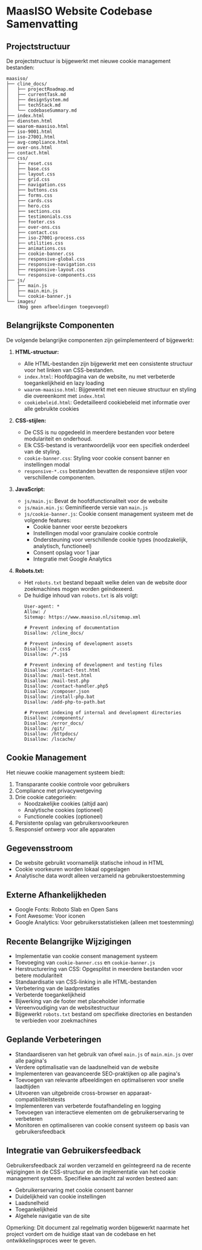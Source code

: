 # MaasISO Website Codebase Samenvatting

## Projectstructuur
De projectstructuur is bijgewerkt met nieuwe cookie management bestanden:

```
maasiso/
├── cline_docs/
│   ├── projectRoadmap.md
│   ├── currentTask.md
│   ├── designSystem.md
│   ├── techStack.md
│   └── codebaseSummary.md
├── index.html
├── diensten.html
├── waarom-maasiso.html
├── iso-9001.html
├── iso-27001.html
├── avg-compliance.html
├── over-ons.html
├── contact.html
├── css/
│   ├── reset.css
│   ├── base.css
│   ├── layout.css
│   ├── grid.css
│   ├── navigation.css
│   ├── buttons.css
│   ├── forms.css
│   ├── cards.css
│   ├── hero.css
│   ├── sections.css
│   ├── testimonials.css
│   ├── footer.css
│   ├── over-ons.css
│   ├── contact.css
│   ├── iso-27001-process.css
│   ├── utilities.css
│   ├── animations.css
│   ├── cookie-banner.css
│   ├── responsive-global.css
│   ├── responsive-navigation.css
│   ├── responsive-layout.css
│   └── responsive-components.css
├── js/
│   ├── main.js
│   ├── main.min.js
│   └── cookie-banner.js
└── images/
    (Nog geen afbeeldingen toegevoegd)
```

## Belangrijkste Componenten
De volgende belangrijke componenten zijn geïmplementeerd of bijgewerkt:

1. **HTML-structuur:**
   - Alle HTML-bestanden zijn bijgewerkt met een consistente structuur voor het linken van CSS-bestanden.
   - `index.html`: Hoofdpagina van de website, nu met verbeterde toegankelijkheid en lazy loading
   - `waarom-maasiso.html`: Bijgewerkt met een nieuwe structuur en styling die overeenkomt met `index.html`
   - `cookiebeleid.html`: Gedetailleerd cookiebeleid met informatie over alle gebruikte cookies

2. **CSS-stijlen:**
   - De CSS is nu opgedeeld in meerdere bestanden voor betere modulariteit en onderhoud.
   - Elk CSS-bestand is verantwoordelijk voor een specifiek onderdeel van de styling.
   - `cookie-banner.css`: Styling voor cookie consent banner en instellingen modal
   - `responsive-*.css` bestanden bevatten de responsieve stijlen voor verschillende componenten.

3. **JavaScript:**
   - `js/main.js`: Bevat de hoofdfunctionaliteit voor de website
   - `js/main.min.js`: Geminifieerde versie van `main.js`
   - `js/cookie-banner.js`: Cookie consent management systeem met de volgende features:
     * Cookie banner voor eerste bezoekers
     * Instellingen modal voor granulaire cookie controle
     * Ondersteuning voor verschillende cookie types (noodzakelijk, analytisch, functioneel)
     * Consent opslag voor 1 jaar
     * Integratie met Google Analytics

4. **Robots.txt:**
   - Het `robots.txt` bestand bepaalt welke delen van de website door zoekmachines mogen worden geïndexeerd.
   - De huidige inhoud van `robots.txt` is als volgt:
     ```
     User-agent: *
     Allow: /
     Sitemap: https://www.maasiso.nl/sitemap.xml

     # Prevent indexing of documentation
     Disallow: /cline_docs/

     # Prevent indexing of development assets
     Disallow: /*.css$
     Disallow: /*.js$

     # Prevent indexing of development and testing files
     Disallow: /contact-test.html
     Disallow: /mail-test.html
     Disallow: /mail-test.php
     Disallow: /contact-handler.php5
     Disallow: /composer.json
     Disallow: /install-php.bat
     Disallow: /add-php-to-path.bat

     # Prevent indexing of internal and development directories
     Disallow: /components/
     Disallow: /error_docs/
     Disallow: /git/
     Disallow: /httpdocs/
     Disallow: /lscache/
     ```

## Cookie Management
Het nieuwe cookie management systeem biedt:
1. Transparante cookie controle voor gebruikers
2. Compliance met privacywetgeving
3. Drie cookie categorieën:
   - Noodzakelijke cookies (altijd aan)
   - Analytische cookies (optioneel)
   - Functionele cookies (optioneel)
4. Persistente opslag van gebruikersvoorkeuren
5. Responsief ontwerp voor alle apparaten

## Gegevensstroom
- De website gebruikt voornamelijk statische inhoud in HTML
- Cookie voorkeuren worden lokaal opgeslagen
- Analytische data wordt alleen verzameld na gebruikerstoestemming

## Externe Afhankelijkheden
- Google Fonts: Roboto Slab en Open Sans
- Font Awesome: Voor iconen
- Google Analytics: Voor gebruikersstatistieken (alleen met toestemming)

## Recente Belangrijke Wijzigingen
- Implementatie van cookie consent management systeem
- Toevoeging van `cookie-banner.css` en `cookie-banner.js`
- Herstructurering van CSS: Opgesplitst in meerdere bestanden voor betere modulariteit
- Standaardisatie van CSS-linking in alle HTML-bestanden
- Verbetering van de laadprestaties
- Verbeterde toegankelijkheid
- Bijwerking van de footer met placeholder informatie
- Vereenvoudiging van de websitestructuur
- Bijgewerkt `robots.txt` bestand om specifieke directories en bestanden te verbieden voor zoekmachines

## Geplande Verbeteringen
- Standaardiseren van het gebruik van ofwel `main.js` of `main.min.js` over alle pagina's
- Verdere optimalisatie van de laadsnelheid van de website
- Implementeren van geavanceerde SEO-praktijken op alle pagina's
- Toevoegen van relevante afbeeldingen en optimaliseren voor snelle laadtijden
- Uitvoeren van uitgebreide cross-browser en apparaat-compatibiliteitstests
- Implementeren van verbeterde foutafhandeling en logging
- Toevoegen van interactieve elementen om de gebruikerservaring te verbeteren
- Monitoren en optimaliseren van cookie consent systeem op basis van gebruikersfeedback

## Integratie van Gebruikersfeedback
Gebruikersfeedback zal worden verzameld en geïntegreerd na de recente wijzigingen in de CSS-structuur en de implementatie van het cookie management systeem. Specifieke aandacht zal worden besteed aan:
- Gebruikerservaring met cookie consent banner
- Duidelijkheid van cookie instellingen
- Laadsnelheid
- Toegankelijkheid
- Algehele navigatie van de site

Opmerking: Dit document zal regelmatig worden bijgewerkt naarmate het project vordert om de huidige staat van de codebase en het ontwikkelingsproces weer te geven.
